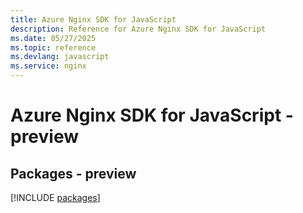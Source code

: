```yaml
---
title: Azure Nginx SDK for JavaScript
description: Reference for Azure Nginx SDK for JavaScript
ms.date: 05/27/2025
ms.topic: reference
ms.devlang: javascript
ms.service: nginx
---
```

# Azure Nginx SDK for JavaScript - preview
## Packages - preview
[!INCLUDE [packages](nginx-index.md)]